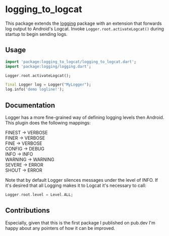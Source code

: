 # logging_to_logcat

This package extends the [logging](https://pub.dev/packages/logging) package with
an extension that forwards log output to Android's Logcat. Invoke
`Logger.root.activateLogcat()` during startup to begin sending logs.

## Usage

```dart
import 'package:logging_to_logcat/logging_to_logcat.dart';
import 'package:logging/logging.dart';

Logger.root.activateLogcat();

final Logger log = Logger("MyLogger");
log.info('demo logline!');
```

## Documentation
Logger has a more fine-grained way of defining logging levels then Android. This plugin does the
following mappings:

FINEST -> VERBOSE  
FINER -> VERBOSE  
FINE -> VERBOSE  
CONFIG -> DEBUG  
INFO -> INFO  
WARNING -> WARNING  
SEVERE -> ERROR  
SHOUT -> ERROR  

Note that by default Logger silences messages under the level of INFO. If it's desired that all
Logging makes it to Logcat it's necessary to call:

```dart
Logger.root.level = Level.ALL;
```

## Contributions
Especially, given that this is the first package I published on pub.dev I'm happy about any pointers of how it can be improved. 
